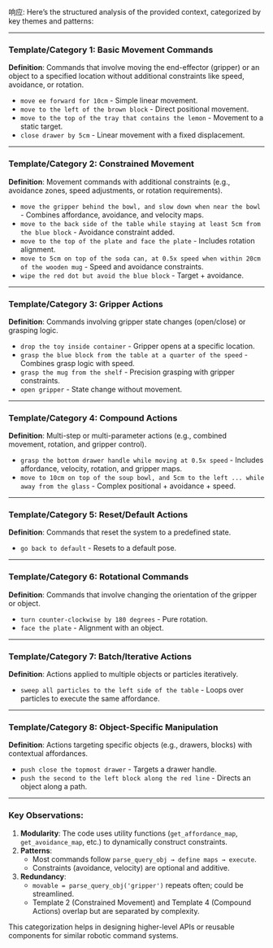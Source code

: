 响应: Here’s the structured analysis of the provided context, categorized by key themes and patterns:

---

### **Template/Category 1: Basic Movement Commands**

**Definition**: Commands that involve moving the end-effector (gripper) or an object to a specified location without additional constraints like speed, avoidance, or rotation.

- `move ee forward for 10cm` - Simple linear movement.
- `move to the left of the brown block` - Direct positional movement.
- `move to the top of the tray that contains the lemon` - Movement to a static target.
- `close drawer by 5cm` - Linear movement with a fixed displacement.

---

### **Template/Category 2: Constrained Movement**

**Definition**: Movement commands with additional constraints (e.g., avoidance zones, speed adjustments, or rotation requirements).

- `move the gripper behind the bowl, and slow down when near the bowl` - Combines affordance, avoidance, and velocity maps.
- `move to the back side of the table while staying at least 5cm from the blue block` - Avoidance constraint added.
- `move to the top of the plate and face the plate` - Includes rotation alignment.
- `move to 5cm on top of the soda can, at 0.5x speed when within 20cm of the wooden mug` - Speed and avoidance constraints.
- `wipe the red dot but avoid the blue block` - Target + avoidance.

---

### **Template/Category 3: Gripper Actions**

**Definition**: Commands involving gripper state changes (open/close) or grasping logic.

- `drop the toy inside container` - Gripper opens at a specific location.
- `grasp the blue block from the table at a quarter of the speed` - Combines grasp logic with speed.
- `grasp the mug from the shelf` - Precision grasping with gripper constraints.
- `open gripper` - State change without movement.

---

### **Template/Category 4: Compound Actions**

**Definition**: Multi-step or multi-parameter actions (e.g., combined movement, rotation, and gripper control).

- `grasp the bottom drawer handle while moving at 0.5x speed` - Includes affordance, velocity, rotation, and gripper maps.
- `move to 10cm on top of the soup bowl, and 5cm to the left ... while away from the glass` - Complex positional + avoidance + speed.

---

### **Template/Category 5: Reset/Default Actions**

**Definition**: Commands that reset the system to a predefined state.

- `go back to default` - Resets to a default pose.

---

### **Template/Category 6: Rotational Commands**

**Definition**: Commands that involve changing the orientation of the gripper or object.

- `turn counter-clockwise by 180 degrees` - Pure rotation.
- `face the plate` - Alignment with an object.

---

### **Template/Category 7: Batch/Iterative Actions**

**Definition**: Actions applied to multiple objects or particles iteratively.

- `sweep all particles to the left side of the table` - Loops over particles to execute the same affordance.

---

### **Template/Category 8: Object-Specific Manipulation**

**Definition**: Actions targeting specific objects (e.g., drawers, blocks) with contextual affordances.

- `push close the topmost drawer` - Targets a drawer handle.
- `push the second to the left block along the red line` - Directs an object along a path.

---

### **Key Observations**:

1. **Modularity**: The code uses utility functions (`get_affordance_map`, `get_avoidance_map`, etc.) to dynamically construct constraints.
2. **Patterns**:
   - Most commands follow `parse_query_obj → define maps → execute`.
   - Constraints (avoidance, velocity) are optional and additive.
3. **Redundancy**:
   - `movable = parse_query_obj('gripper')` repeats often; could be streamlined.
   - Template 2 (Constrained Movement) and Template 4 (Compound Actions) overlap but are separated by complexity.

This categorization helps in designing higher-level APIs or reusable components for similar robotic command systems.
